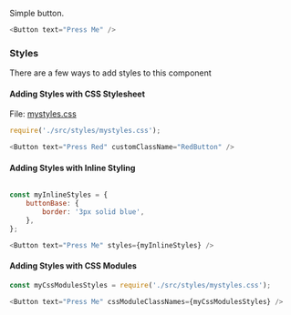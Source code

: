 Simple button.

```js
<Button text="Press Me" />
```

### Styles
There are a few ways to add styles to this component

#### Adding Styles with CSS Stylesheet
File: [mystyles.css](../packages/hz-button/src/styles/mystyles.css)
```js
require('./src/styles/mystyles.css');

<Button text="Press Red" customClassName="RedButton" />
```

#### Adding Styles with Inline Styling
```js

const myInlineStyles = {
    buttonBase: {
        border: '3px solid blue',
    },
};

<Button text="Press Me" styles={myInlineStyles} />
```

#### Adding Styles with CSS Modules

```js
const myCssModulesStyles = require('./src/styles/mystyles.css');

<Button text="Press Me" cssModuleClassNames={myCssModulesStyles} />
```

